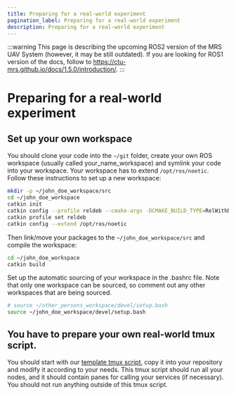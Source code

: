 ```yaml
---
title: Preparing for a real-world experiment
pagination_label: Preparing for a real-world experiment
description: Preparing for a real-world experiment
---
```


:::warning
This page is describing the upcoming ROS2 version of the MRS UAV System (however, it may be still outdated). If you are looking for ROS1 version of the docs, follow to https://ctu-mrs.github.io/docs/1.5.0/introduction/.
:::

# Preparing for a real-world experiment

## Set up your own workspace

You should clone your code into the `~/git` folder, create your own ROS workspace (usually called your_name_workspace) and symlink your code into your workspace.
Your workspace has to extend `/opt/ros/noetic`.
Follow these instructions to set up a new workspace:

```bash
mkdir -p ~/john_doe_workspace/src
cd ~/john_doe_workspace
catkin init
catkin config --profile reldeb --cmake-args -DCMAKE_BUILD_TYPE=RelWithDebInfo -DCMAKE_EXPORT_COMPILE_COMMANDS=ON
catkin profile set reldeb
catkin config --extend /opt/ros/noetic
```

Then link/move your packages to the `~/john_doe_workspace/src` and compile the workspace:

```bash
cd ~/john_doe_workspace
catkin build
```
Set up the automatic sourcing of your workspace in the .bashrc file.
Note that only one workspace can be sourced, so comment out any other workspaces that are being sourced.

```bash
# source ~/other_persons_workspace/devel/setup.bash
source ~/john_doe_workspace/devel/setup.bash
```


## You have to prepare your own real-world tmux script.

You should start with our [template tmux script](https://github.com/ctu-mrs/mrs_uav_deployment/tree/master/tmux), copy it into your repository and modify it according to your needs.
This tmux script should run all your nodes, and it should contain panes for calling your services (if necessary).
You should not run anything outside of this tmux script.
